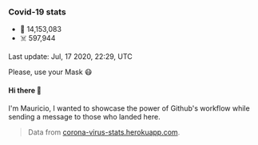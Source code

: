 
### Covid-19 stats

- 🦠 14,153,083
- ☠️  597,944

Last update: Jul, 17 2020, 22:29, UTC

Please, use your Mask 😷

#### Hi there 👋
I'm Mauricio, I wanted to showcase the power of Github's workflow while sending a message to those who landed here.

> Data from [corona-virus-stats.herokuapp.com](https://corona-virus-stats.herokuapp.com/api/v1/cases/general-stats).

